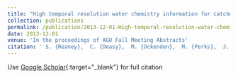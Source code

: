 ```yaml
---
title: "High temporal resolution water chemistry information for catchment understanding and management"
collection: publications
permalink: /publication/2013-12-01-High-temporal-resolution-water-chemistry-information-for-catchment-understanding-and-management
date: 2013-12-01
venue: 'In the proceedings of AGU Fall Meeting Abstracts'
citation: ' S. {Reaney},  C. {Deasy},  M. {Ockenden},  M. {Perks},  J. {Quinton}, &quot;High temporal resolution water chemistry information for catchment understanding and management.&quot; In the proceedings of AGU Fall Meeting Abstracts, 2013.'
---
```

Use [Google Scholar](https://scholar.google.com/scholar?q=High+temporal+resolution+water+chemistry+information+for+catchment+understanding+and+management){:target="_blank"} for full citation